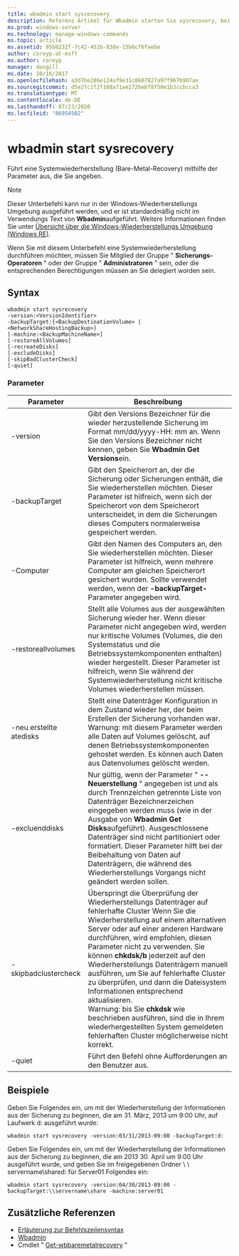 ```yaml
---
title: wbadmin start sysrecovery
description: Referenz Artikel für Wbadmin starten Sie sysrecovery, bei dem eine Systemwiederherstellung (Bare-Metal-Recovery) mit den von Ihnen angegebenen Parametern durchführt wird.
ms.prod: windows-server
ms.technology: manage-windows-commands
ms.topic: article
ms.assetid: 95b8232f-7c42-452b-838e-15b0cf6faebe
author: coreyp-at-msft
ms.author: coreyp
manager: dongill
ms.date: 10/16/2017
ms.openlocfilehash: a3d7be286e124af9e31c8607827a97f967b907ae
ms.sourcegitcommit: d5e27c1f2f168a71ae272bebf8f50e1b3ccbcca3
ms.translationtype: MT
ms.contentlocale: de-DE
ms.lasthandoff: 07/23/2020
ms.locfileid: "86954502"
---
```

# <a name="wbadmin-start-sysrecovery"></a>wbadmin start sysrecovery



Führt eine Systemwiederherstellung (Bare-Metal-Recovery) mithilfe der Parameter aus, die Sie angeben.

> [!NOTE]
> Dieser Unterbefehl kann nur in der Windows-Wiederherstellungs Umgebung ausgeführt werden, und er ist standardmäßig nicht im Verwendungs Text von **Wbadmin**aufgeführt. Weitere Informationen finden Sie unter [Übersicht über die Windows-Wiederherstellungs Umgebung (Windows RE)](/previous-versions/windows/it-pro/windows-8.1-and-8/hh825173(v=win.10)).

Wenn Sie mit diesem Unterbefehl eine Systemwiederherstellung durchführen möchten, müssen Sie Mitglied der Gruppe " **Sicherungs-Operatoren** " oder der Gruppe " **Administratoren** " sein, oder die entsprechenden Berechtigungen müssen an Sie delegiert worden sein.

## <a name="syntax"></a>Syntax

```
wbadmin start sysrecovery
-version:<VersionIdentifier>
-backupTarget:{<BackupDestinationVolume> | <NetworkShareHostingBackup>}
[-machine:<BackupMachineName>]
[-restoreAllVolumes]
[-recreateDisks]
[-excludeDisks]
[-skipBadClusterCheck]
[-quiet]
```

### <a name="parameters"></a>Parameter

|Parameter|Beschreibung|
|---------|-----------|
|-version|Gibt den Versions Bezeichner für die wieder herzustellende Sicherung im Format mm/dd/yyyy-HH: mm an. Wenn Sie den Versions Bezeichner nicht kennen, geben Sie **Wbadmin Get Versions**ein.|
|-backupTarget|Gibt den Speicherort an, der die Sicherung oder Sicherungen enthält, die Sie wiederherstellen möchten. Dieser Parameter ist hilfreich, wenn sich der Speicherort von dem Speicherort unterscheidet, in dem die Sicherungen dieses Computers normalerweise gespeichert werden.|
|-Computer|Gibt den Namen des Computers an, den Sie wiederherstellen möchten. Dieser Parameter ist hilfreich, wenn mehrere Computer am gleichen Speicherort gesichert wurden. Sollte verwendet werden, wenn der **-backupTarget-** Parameter angegeben wird.|
|-restoreallvolumes|Stellt alle Volumes aus der ausgewählten Sicherung wieder her. Wenn dieser Parameter nicht angegeben wird, werden nur kritische Volumes (Volumes, die den Systemstatus und die Betriebssystemkomponenten enthalten) wieder hergestellt. Dieser Parameter ist hilfreich, wenn Sie während der Systemwiederherstellung nicht kritische Volumes wiederherstellen müssen.|
|-neu erstellte atedisks|Stellt eine Datenträger Konfiguration in dem Zustand wieder her, der beim Erstellen der Sicherung vorhanden war.</br>Warnung: mit diesem Parameter werden alle Daten auf Volumes gelöscht, auf denen Betriebssystemkomponenten gehostet werden. Es können auch Daten aus Datenvolumes gelöscht werden.|
|-excluenddisks|Nur gültig, wenn der Parameter " **--Neuerstellung** " angegeben ist und als durch Trennzeichen getrennte Liste von Datenträger Bezeichnerzeichen eingegeben werden muss (wie in der Ausgabe von **Wbadmin Get Disks**aufgeführt). Ausgeschlossene Datenträger sind nicht partitioniert oder formatiert. Dieser Parameter hilft bei der Beibehaltung von Daten auf Datenträgern, die während des Wiederherstellungs Vorgangs nicht geändert werden sollen.|
|-skipbadclustercheck|Überspringt die Überprüfung der Wiederherstellungs Datenträger auf fehlerhafte Cluster Wenn Sie die Wiederherstellung auf einem alternativen Server oder auf einer anderen Hardware durchführen, wird empfohlen, diesen Parameter nicht zu verwenden. Sie können **chkdsk/b** jederzeit auf den Wiederherstellungs Datenträgern manuell ausführen, um Sie auf fehlerhafte Cluster zu überprüfen, und dann die Dateisystem Informationen entsprechend aktualisieren.</br>Warnung: bis Sie **chkdsk** wie beschrieben ausführen, sind die in Ihrem wiederhergestellten System gemeldeten fehlerhaften Cluster möglicherweise nicht korrekt.|
|-quiet|Führt den Befehl ohne Aufforderungen an den Benutzer aus.|

## <a name="examples"></a>Beispiele

Geben Sie Folgendes ein, um mit der Wiederherstellung der Informationen aus der Sicherung zu beginnen, die am 31. März, 2013 um 9:00 Uhr, auf Laufwerk d: ausgeführt wurde:
```
wbadmin start sysrecovery -version:03/31/2013-09:00 -backupTarget:d:
```
Geben Sie Folgendes ein, um mit der Wiederherstellung der Informationen aus der Sicherung zu beginnen, die am 2013 30. April um 9:00 Uhr ausgeführt wurde, und geben Sie im freigegebenen Ordner \\ \\ servername\shared: für Server01 Folgendes ein:
```
wbadmin start sysrecovery -version:04/30/2013-09:00 -backupTarget:\\servername\share -machine:server01
```

## <a name="additional-references"></a>Zusätzliche Referenzen

- [Erläuterung zur Befehlszeilensyntax](command-line-syntax-key.md)
-   [Wbadmin](wbadmin.md)
-   Cmdlet " [Get-wbbaremetalrecovery](/previous-versions/windows/it-pro/windows-8.1-and-8/hh825173(v=win.10)) "
